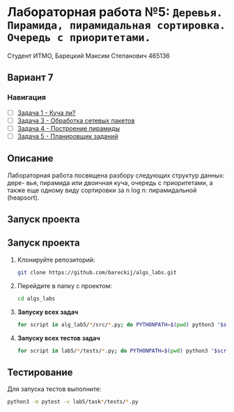 # Лабораторная работа №5: `Деревья. Пирамида, пирамидальная сортировка. Очередь с приоритетами.`

Студент ИТМО, Барецкий Максим Степанович 465136

## Вариант 7

### Навигация

- [ ] [Задача 1 - Куча ли?](task1/)
- [ ] [Задача 3 - Обработка сетевых пакетов](task3/)
- [ ] [Задача 4 - Построение пирамиды](task4/)
- [ ] [Задача 5 - Планировщик заданий](task5/)

## Описание

Лабораторная работа посвящена разбору следующих структур данных: дере-
вья, пирамида или двоичная куча, очередь с приоритетами, а также еще одному
виду сортировки за n log n: пирамидальной (heapsort).

## Запуск проекта

## Запуск проекта

1. Клонируйте репозиторий:
   ```bash
   git clone https://github.com/bareckij/algs_labs.git
   ```
2. Перейдите в папку с проектом:
   ```bash
   cd algs_labs
   ```
3. **Запуску всех задач**

   ```bash
   for script in alg_lab5/*/src/*.py; do PYTHONPATH=$(pwd) python3 "$script"; done

   ```

4. **Запуску всех тестов задач**

   ```bash
   for script in lab5/*/tests/*.py; do PYTHONPATH=$(pwd) python3 "$script"; done

   ```

## Тестирование

Для запуска тестов выполните:

```bash
python3 -m pytest -v lab5/task*/tests/*.py

```
